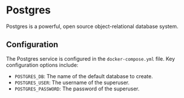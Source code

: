 # Postgres

Postgres is a powerful, open source object-relational database system.

## Configuration

The Postgres service is configured in the `docker-compose.yml` file. Key configuration options include:

*   `POSTGRES_DB`: The name of the default database to create.
*   `POSTGRES_USER`: The username of the superuser.
*   `POSTGRES_PASSWORD`: The password of the superuser.
